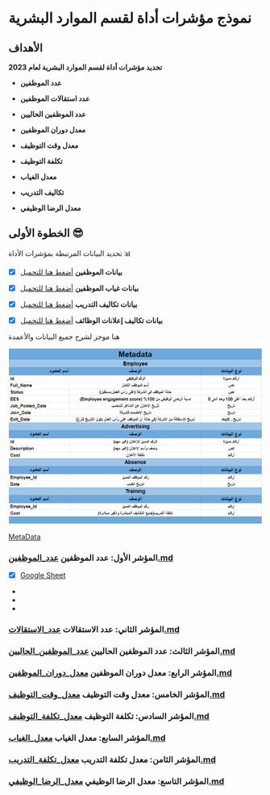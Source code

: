 
# نموذج مؤشرات أداة لقسم الموارد البشرية



## الأهداف 


  **تحديد مؤشرات أداة لقسم الموارد البشرية لعام 2023**
  

* **عدد الموظفين**
*  **عدد استقالات الموظفين**
* **عدد الموظفين الحاليين**
 

* **معدل دوران الموظفين**
*  **معدل وقت التوظيف**
*  **تكلفة التوظيف** 
* **معدل الغياب**
* **تكاليف التدريب**
* **معدل الرضا الوظيفي**



## الخطوة الأولى  😎
تحديد البيانات المرتبطة بمؤشرات الأداة :bar_chart:

+  [x] **بيانات الموظفين** [أضغط هنا للتحميل](data/HR-KPI_Employee.csv)
+  [x] **بيانات غياب الموظفين** [أضغط هنا للتحميل](data/HR-KPI_Absence.csv)
+  [x] **بيانات تكاليف التدريب** [أضغط هنا للتحميل](data/HR-KPI_Training.csv)
+  [x] **بيانات تكاليف إعلانات الوظائف** [أضغط هنا للتحميل](data/HR-KPI_Advertising.csv)



هنا موجز لشرح جميع البيانات والأعمدة 


![شرح تفاصيل البيانات ](data/metadata.png)

[MetaData](https://docs.google.com/spreadsheets/d/10PCT9hpFjGG23YWSh-tIuiqYqdaWoGqrRjr1AHKnGdM/edit?usp=sharing)




###  المؤشر الأول: عدد الموظفين [عدد_الموظفين.md](kpi/عدد_الموظفين.md)
- [x] [Google Sheet](https://github.com/alsobihi/HR-KPI/blob/main/kpi/عدد_الموظفين.md#google-sheet)
-
-
-
### المؤشر الثاني: عدد الاستقالات [عدد_الاستقالات.md](kpi/عدد_الاستقالات.md)

### المؤشر الثالث: عدد الموظفين الحاليين [عدد_الموظفين_الحاليين.md](kpi/عدد_الموظفين_الحاليين.md)

### المؤشر الرابع: معدل دوران الموظفين [معدل_دوران_الموظفين.md](kpi/معدل_دوران_الموظفين.md)


### المؤشر الخامس: معدل وقت التوظيف [معدل_وقت_التوظيف.md](kpi/معدل_وقت_التوظيف.md)

### المؤشر السادس: تكلفة التوظيف [معدل_تكلفة_التوظيف.md](kpi/معدل_تكلفة_التوظيف.md)


### المؤشر السابع: معدل الغياب [معدل_الغياب.md](kpi/معدل_الغياب.md)

### المؤشر الثامن: معدل تكلفة التدريب [معدل_تكلفة_التدريب.md](kpi/معدل_تكلفة_التدريب.md)

### المؤشر التاسع: معدل الرضا الوظيفي [معدل_الرضا_الوظيفي.md](kpi/معدل_الرضا_الوظيفي.md)





